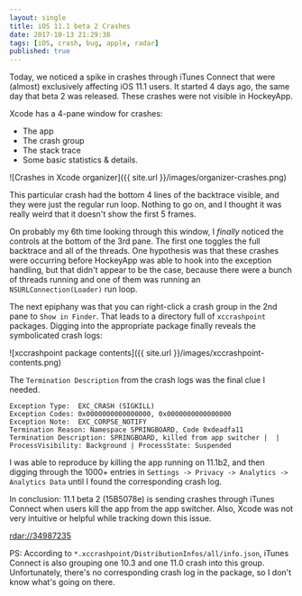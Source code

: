 ```yaml
---
layout: single
title: iOS 11.1 beta 2 Crashes
date: 2017-10-13 21:29:38
tags: [iOS, crash, bug, apple, radar]
published: true
---
```

Today, we noticed a spike in crashes through iTunes Connect that were (almost) exclusively affecting iOS 11.1 users. It started 4 days ago, the same day that beta 2 was released. These crashes were not visible in HockeyApp.

Xcode has a 4-pane window for crashes:
* The app
* The crash group
* The stack trace
* Some basic statistics & details.

![Crashes in Xcode organizer]({{ site.url }}/images/organizer-crashes.png)

This particular crash had the bottom 4 lines of the backtrace  visible, and they were just the regular run loop. Nothing to go on, and I thought it was really weird that it doesn't show the first 5 frames.

On probably my 6th time looking through this window, I *finally* noticed the controls at the bottom of the 3rd pane. The first one toggles the full backtrace and all of the threads. One hypothesis was that these crashes were occurring before HockeyApp was able to hook into the exception handling, but that didn't appear to be the case, because there were a bunch of threads running and one of them was running an `NSURLConnection(Loader)` run loop.

The next epiphany was that you can right-click a crash group in the 2nd pane to `Show in Finder`. That leads to a directory full of `xccrashpoint` packages. Digging into the appropriate package finally reveals the symbolicated crash logs:

![xccrashpoint package contents]({{ site.url }}/images/xccrashpoint-contents.png)

The `Termination Description` from the crash logs was the final clue I needed.

```
Exception Type:  EXC_CRASH (SIGKILL)
Exception Codes: 0x0000000000000000, 0x0000000000000000
Exception Note:  EXC_CORPSE_NOTIFY
Termination Reason: Namespace SPRINGBOARD, Code 0xdeadfa11
Termination Description: SPRINGBOARD, killed from app switcher |  | ProcessVisibility: Background | ProcessState: Suspended
```

I was able to reproduce by killing the app running on 11.1b2, and then digging through the 1000+ entries in `Settings -> Privacy -> Analytics -> Analytics Data` until I found the corresponding crash log.

In conclusion: 11.1 beta 2 (15B5078e) is sending crashes through iTunes Connect when users kill the app from the app switcher. Also, Xcode was not very intuitive or helpful while tracking down this issue.

[rdar://34987235](rdar://34987235)

PS: According to `*.xccrashpoint/DistributionInfos/all/info.json`, iTunes Connect is also grouping one 10.3 and one 11.0 crash into this group. Unfortunately, there's no corresponding crash log in the package, so I don't know what's going on there.
